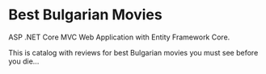 # Best Bulgarian Movies 
ASP .NET Core MVC Web Application with Entity Framework Core.

This is catalog with reviews for best Bulgarian movies you must see before you die...

